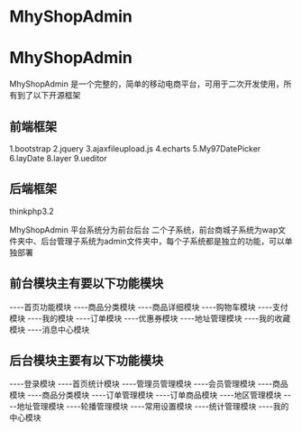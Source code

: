 # MhyShopAdmin
MhyShopAdmin
============

MhyShopAdmin 是一个完整的，简单的移动电商平台，可用于二次开发使用，所有到了以下开源框架

前端框架
-------
1.bootstrap
2.jquery
3.ajaxfileupload.js
4.echarts
5.My97DatePicker
6.layDate
8.layer
9.ueditor

后端框架
------
thinkphp3.2



MhyShopAdmin 平台系统分为前台后台  二个子系统，前台商城子系统为wap文件夹中、后台管理子系统为admin文件夹中，每个子系统都是独立的功能，可以单独部署


前台模块主有要以下功能模块
---------------------

----首页功能模块
----商品分类模块
----商品详细模块
----购物车模块
----支付模块
----我的模块
----订单模块
----优惠券模块
----地址管理模块
----我的收藏模块
----消息中心模块


后台模块主要有以下功能模块
---------------------

----登录模块
----首页统计模块
----管理员管理模块
----会员管理模块
----商品模块
----商品分类模块
----订单管理模块
----订单商品模块
----地区管理模块
----地址管理模块
----轮播管理模块
----常用设置模块
----统计管理模块
----我的中心模块





